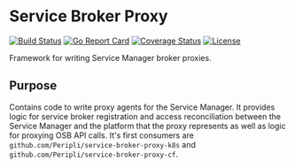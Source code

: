 # Service Broker Proxy

[![Build Status](https://travis-ci.org/Peripli/service-broker-proxy.svg?branch=master)](https://travis-ci.com/Peripli/service-broker-proxy)
[![Go Report Card](https://goreportcard.com/badge/github.com/Peripli/service-broker-proxy)](https://goreportcard.com/report/github.com/Peripli/service-broker-proxy)
[![Coverage Status](https://coveralls.io/repos/github/Peripli/service-broker-proxy/badge.svg?branch=master)](https://coveralls.io/github/Peripli/service-broker-proxy)
[![License](https://img.shields.io/badge/License-Apache%202.0-blue.svg)](https://github.com/Peripli/service-broker-proxy/blob/master/LICENSE)

Framework for writing Service Manager broker proxies.

## Purpose

Contains code to write proxy agents for the Service Manager.
It provides logic for service broker registration and access reconciliation between the Service Manager and the platform that the proxy represents as well as logic for proxying OSB API calls. It's first consumers are `github.com/Peripli/service-broker-proxy-k8s` and `github.com/Peripli/service-broker-proxy-cf`.
